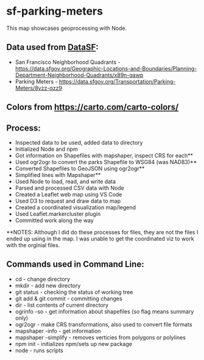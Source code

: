 sf-parking-meters
======

This map showcases geoprocessing with Node. 

## Data used from [DataSF](https://datasf.org/opendata/):
* San Francisco Neighborhood Quadrants - https://data.sfgov.org/Geographic-Locations-and-Boundaries/Planning-Department-Neighborhood-Quadrants/x89n-qawp
* Parking Meters - https://data.sfgov.org/Transportation/Parking-Meters/8vzz-qzz9  

## Colors from https://carto.com/carto-colors/

## Process:
* Inspected data to be used, added data to directory
* Initialized Node and npm 
* Got information on Shapefiles with mapshaper, inspect CRS for each**
* Used ogr2ogr to convert the parks Shapefile to WSG84 (was NAD83)**
* Converted Shapefiles to GeoJSON using ogr2ogr**
* Simplified lines with Mapshaper**
* Used Node to load, read, and write data
* Parsed and processed CSV data with Node
* Created a Leaflet web map using VS Code
* Used D3 to request and draw data to map
* Created a coordinated visualization map/legend
* Used Leaflet.markercluster plugin
* Committed work along the way

**NOTES: Although I did do these processes for files, they are not the files I ended up using in the map. I was unable to get the coordinated viz to work with the orginial files.

## Commands used in Command Line:
* cd - change directory
* mkdir - add new directory
* git status - checking the status of working tree
* git add & git commit - committing changes
* dir - list contents of current directory
* ogrinfo -so - get information about shapefiles (so flag means summary only)
* ogr2ogr - make CRS transformations, also used to convert file formats
* mapshaper -info - get information 
* mapshaper -simplify - removes verticies from polygons or polylines
* npm init - initializes npm/sets up new package
* node - runs scripts

